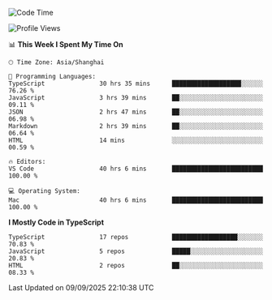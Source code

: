 <!--START_SECTION:waka-->
![Code Time](http://img.shields.io/badge/Code%20Time-8%2C292%20hrs%2015%20mins-blue)

![Profile Views](http://img.shields.io/badge/Profile%20Views-0-blue)

📊 **This Week I Spent My Time On** 

```text
🕑︎ Time Zone: Asia/Shanghai

💬 Programming Languages: 
TypeScript               30 hrs 35 mins      ███████████████████░░░░░░   76.26 % 
JavaScript               3 hrs 39 mins       ██░░░░░░░░░░░░░░░░░░░░░░░   09.11 % 
JSON                     2 hrs 47 mins       ██░░░░░░░░░░░░░░░░░░░░░░░   06.98 % 
Markdown                 2 hrs 39 mins       ██░░░░░░░░░░░░░░░░░░░░░░░   06.64 % 
HTML                     14 mins             ░░░░░░░░░░░░░░░░░░░░░░░░░   00.59 % 

🔥 Editors: 
VS Code                  40 hrs 6 mins       █████████████████████████   100.00 % 

💻 Operating System: 
Mac                      40 hrs 6 mins       █████████████████████████   100.00 % 
```

**I Mostly Code in TypeScript** 

```text
TypeScript               17 repos            ██████████████████░░░░░░░   70.83 % 
JavaScript               5 repos             █████░░░░░░░░░░░░░░░░░░░░   20.83 % 
HTML                     2 repos             ██░░░░░░░░░░░░░░░░░░░░░░░   08.33 % 
```




 Last Updated on 09/09/2025 22:10:38 UTC
<!--END_SECTION:waka-->
